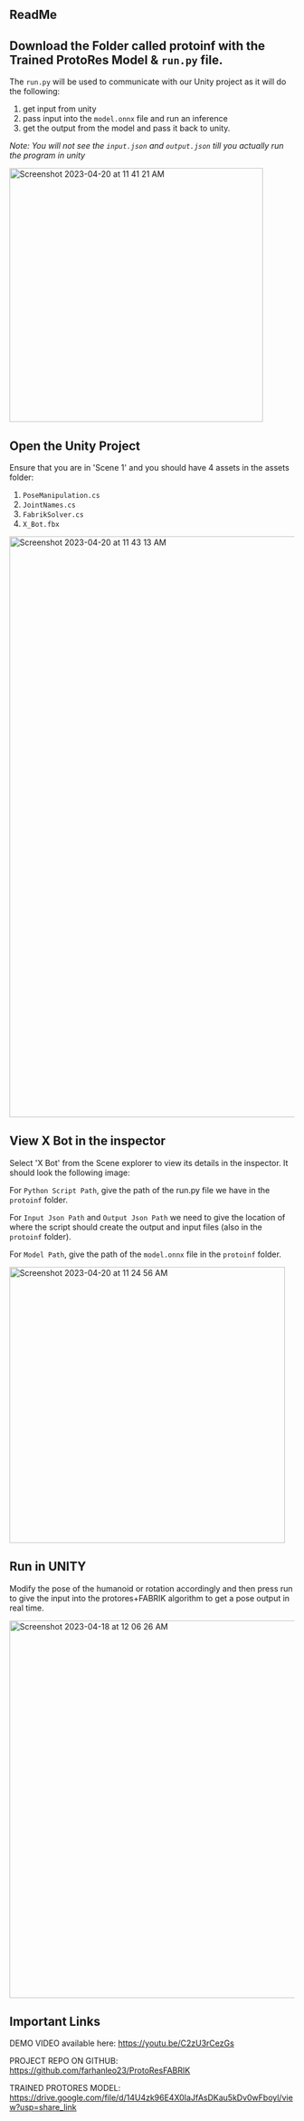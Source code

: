 ## ReadMe

## Download the Folder called protoinf with the Trained ProtoRes Model & ```run.py``` file.
The ```run.py``` will be used to communicate with our Unity project as it will do the following: 
1. get input from unity
2. pass input into the ```model.onnx``` file and run an inference
3. get the output from the model and pass it back to unity.
 
 *Note: You will not see the ```input.json``` and ```output.json``` till you actually run the program in unity*
 
<img width="448" alt="Screenshot 2023-04-20 at 11 41 21 AM" src="https://user-images.githubusercontent.com/8142476/233458363-1ec97679-fa65-42dc-99c8-59d52e911471.png">


## Open the Unity Project
Ensure that you are in 'Scene 1' and you should have 4 assets in the assets folder:
1. ```PoseManipulation.cs```
2. ```JointNames.cs```
3. ```FabrikSolver.cs```
4. ```X_Bot.fbx```

<img width="1025" alt="Screenshot 2023-04-20 at 11 43 13 AM" src="https://user-images.githubusercontent.com/8142476/233458776-af8fb25b-6877-4e19-b7fd-36b78a3bb060.png">


## View X Bot in the inspector

Select 'X Bot' from the Scene explorer to view its details in the inspector.
It should look the following image:

For ```Python Script Path```, give the path of the run.py file we have in the ```protoinf``` folder.

For ```Input Json Path``` and ```Output Json Path``` we need to give the location of where the script should create the output and input files (also in the ```protoinf``` folder).

For ```Model Path```, give the path of the ```model.onnx``` file in the ```protoinf``` folder. 

<img width="487" alt="Screenshot 2023-04-20 at 11 24 56 AM" src="https://user-images.githubusercontent.com/8142476/233458146-d9300155-35f3-418b-972e-8e5b1730fd57.png">


## Run in UNITY

Modify the pose of the humanoid or rotation accordingly and then press run to give the input into the protores+FABRIK algorithm to get a pose output in real time. 

<img width="666" alt="Screenshot 2023-04-18 at 12 06 26 AM" src="https://user-images.githubusercontent.com/8142476/232698769-c55407fb-d7a9-41fc-afc2-fb1560233f44.png">

## Important Links

DEMO VIDEO available here: https://youtu.be/C2zU3rCezGs

PROJECT REPO ON GITHUB: https://github.com/farhanleo23/ProtoResFABRIK

TRAINED PROTORES MODEL: https://drive.google.com/file/d/14U4zk96E4X0IaJfAsDKau5kDv0wFboyl/view?usp=share_link

